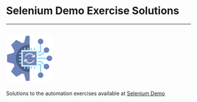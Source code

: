 # Selenium Demo Exercise Solutions

---
![Automation Image](./automation.png)
---

Solutions to the automation exercises available at [Selenium Demo](https://demo.seleniumeasy.com/)



